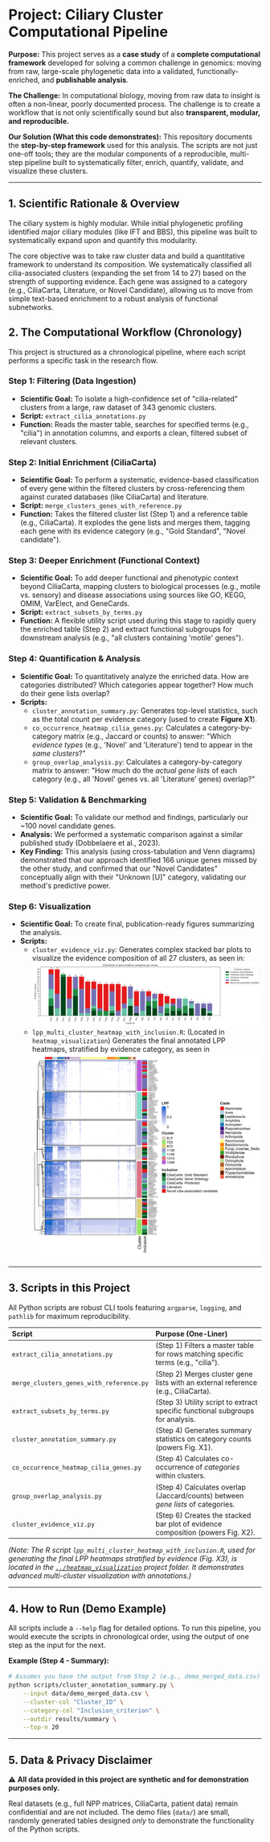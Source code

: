 # Project: Ciliary Cluster Computational Pipeline

**Purpose:** This project serves as a **case study** of a **complete computational framework** developed for solving a common challenge in genomics: moving from raw, large-scale phylogenetic data into a validated, functionally-enriched, and **publishable analysis**.

**The Challenge:** In computational biology, moving from raw data to insight is often a non-linear, poorly documented process. The challenge is to create a workflow that is not only scientifically sound but also **transparent, modular, and reproducible.**

**Our Solution (What this code demonstrates):** This repository documents the **step-by-step framework** used for this analysis. The scripts are not just one-off tools; they are the modular components of a reproducible, multi-step pipeline built to systematically filter, enrich, quantify, validate, and visualize these clusters.

---

## 1. Scientific Rationale & Overview

The ciliary system is highly modular. While initial phylogenetic profiling identified major ciliary modules (like IFT and BBS), this pipeline was built to systematically expand upon and quantify this modularity.

The core objective was to take raw cluster data and build a quantitative framework to understand its composition. We systematically classified all cilia-associated clusters (expanding the set from 14 to 27) based on the strength of supporting evidence. Each gene was assigned to a category (e.g., CiliaCarta, Literature, or Novel Candidate), allowing us to move from simple text-based enrichment to a robust analysis of functional subnetworks.

## 2. The Computational Workflow (Chronology)

This project is structured as a chronological pipeline, where each script performs a specific task in the research flow.

### Step 1: Filtering (Data Ingestion)
* **Scientific Goal:** To isolate a high-confidence set of "cilia-related" clusters from a large, raw dataset of 343 genomic clusters.
* **Script:** `extract_cilia_annotations.py`
* **Function:** Reads the master table, searches for specified terms (e.g., "cilia") in annotation columns, and exports a clean, filtered subset of relevant clusters.

### Step 2: Initial Enrichment (CiliaCarta)
* **Scientific Goal:** To perform a systematic, evidence-based classification of every gene within the filtered clusters by cross-referencing them against curated databases (like CiliaCarta) and literature.
* **Script:** `merge_clusters_genes_with_reference.py`
* **Function:** Takes the filtered cluster list (Step 1) and a reference table (e.g., CiliaCarta). It explodes the gene lists and merges them, tagging each gene with its evidence category (e.g., "Gold Standard", "Novel candidate").

### Step 3: Deeper Enrichment (Functional Context)
* **Scientific Goal:** To add deeper functional and phenotypic context beyond CiliaCarta, mapping clusters to biological processes (e.g., motile vs. sensory) and disease associations using sources like GO, KEGG, OMIM, VarElect, and GeneCards.
* **Script:** `extract_subsets_by_terms.py`
* **Function:** A flexible utility script used during this stage to rapidly query the enriched table (Step 2) and extract functional subgroups for downstream analysis (e.g., "all clusters containing 'motile' genes").

### Step 4: Quantification & Analysis
* **Scientific Goal:** To quantitatively analyze the enriched data. How are categories distributed? Which categories appear together? How much do their gene lists overlap?
* **Scripts:**
    * `cluster_annotation_summary.py`: Generates top-level statistics, such as the total count per evidence category (used to create **Figure X1**).
    * `co_occurrence_heatmap_cilia_genes.py`: Calculates a category-by-category matrix (e.g., Jaccard or counts) to answer: "Which *evidence types* (e.g., 'Novel' and 'Literature') tend to appear in the *same clusters*?"
    * `group_overlap_analysis.py`: Calculates a category-by-category matrix to answer: "How much do the *actual gene lists* of each category (e.g., all 'Novel' genes vs. all 'Literature' genes) overlap?"

### Step 5: Validation & Benchmarking
* **Scientific Goal:** To validate our method and findings, particularly our ~100 novel candidate genes.
* **Analysis:** We performed a systematic comparison against a similar published study (Dobbelaere et al., 2023).
* **Key Finding:** This analysis (using cross-tabulation and Venn diagrams) demonstrated that our approach identified 166 unique genes missed by the other study, and confirmed that our "Novel Candidates" conceptually align with their "Unknown [U]" category, validating our method's predictive power.

### Step 6: Visualization
* **Scientific Goal:** To create final, publication-ready figures summarizing the analysis.
* **Scripts:**
    * `cluster_evidence_viz.py`: Generates complex stacked bar plots to visualize the evidence composition of all 27 clusters, as seen in: ![Distribution of gene evidence categories per cluster](results/gene_category_distribution_per_cluster.png)
    * `lpp_multi_cluster_heatmap_with_inclusion.R`: (Located in `heatmap_visualization`) Generates the final annotated LPP heatmaps, stratified by evidence category, as seen in ![LPP Heatmap stratified by evidence (Figure X3)](results/Clusters_Dominated_by_Known_Genes.png)

---

## 3. Scripts in this Project

All Python scripts are robust CLI tools featuring `argparse`, `logging`, and `pathlib` for maximum reproducibility.

| Script                                 | Purpose (One-Liner)                                                              |
| :------------------------------------- | :------------------------------------------------------------------------------- |
| `extract_cilia_annotations.py`         | (Step 1) Filters a master table for rows matching specific terms (e.g., "cilia"). |
| `merge_clusters_genes_with_reference.py` | (Step 2) Merges cluster gene lists with an external reference (e.g., CiliaCarta). |
| `extract_subsets_by_terms.py`          | (Step 3) Utility script to extract specific functional subgroups for analysis.     |
| `cluster_annotation_summary.py`        | (Step 4) Generates summary statistics on category counts (powers Fig. X1).       |
| `co_occurrence_heatmap_cilia_genes.py` | (Step 4) Calculates co-occurrence of *categories* within clusters.               |
| `group_overlap_analysis.py`            | (Step 4) Calculates overlap (Jaccard/counts) between *gene lists* of categories. |
| `cluster_evidence_viz.py`              | (Step 6) Creates the stacked bar plot of evidence composition (powers Fig. X2). |

*(Note: The R script `lpp_multi_cluster_heatmap_with_inclusion.R`, used for generating the final LPP heatmaps stratified by evidence (Fig. X3), is located in the [`../heatmap_visualization`](../heatmap_visualization) project folder. It demonstrates advanced multi-cluster visualization with annotations.)*

---

## 4. How to Run (Demo Example)

All scripts include a `--help` flag for detailed options. To run this pipeline, you would execute the scripts in chronological order, using the output of one step as the input for the next.

**Example (Step 4 - Summary):**
```bash
# Assumes you have the output from Step 2 (e.g., demo_merged_data.csv)
python scripts/cluster_annotation_summary.py \
    --input data/demo_merged_data.csv \
    --cluster-col "Cluster_ID" \
    --category-col "Inclusion_criterion" \
    --outdir results/summary \
    --top-n 20
````

-----

## 5\. Data & Privacy Disclaimer

⚠️ **All data provided in this project are synthetic and for demonstration purposes only.**

Real datasets (e.g., full NPP matrices, CiliaCarta, patient data) remain confidential and are not included. The demo files (`data/`) are small, randomly generated tables designed *only* to demonstrate the functionality of the Python scripts.
